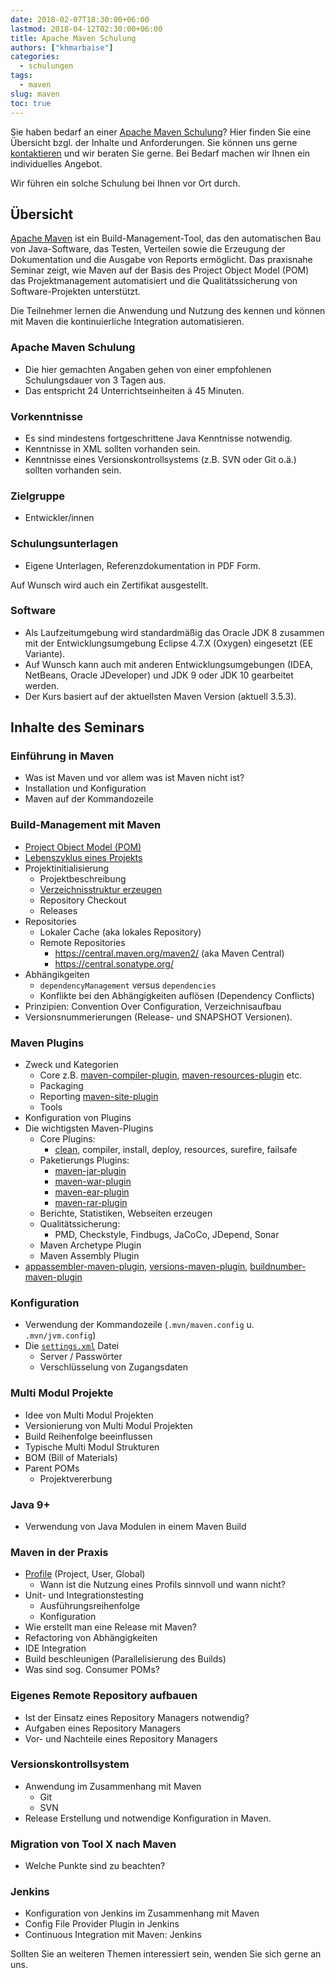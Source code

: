 ```yaml
---
date: 2018-02-07T18:30:00+06:00
lastmod: 2018-04-12T02:30:00+06:00
title: Apache Maven Schulung
authors: ["khmarbaise"]
categories:
  - schulungen
tags:
  - maven
slug: maven
toc: true
---
```

Sie haben bedarf an einer [Apache Maven Schulung][maven]? Hier finden Sie eine
Übersicht bzgl. der Inhalte und Anforderungen. Sie können uns gerne
[kontaktieren](mailto:training@soebes.de) und wir beraten Sie gerne. Bei Bedarf
machen wir Ihnen ein individuelles Angebot. 

Wir führen ein solche Schulung bei Ihnen vor Ort durch. 

## Übersicht
[Apache Maven][maven] ist ein Build-Management-Tool, das den
automatischen Bau von Java-Software, das Testen, Verteilen sowie die Erzeugung der Dokumentation
und die Ausgabe von Reports ermöglicht. Das praxisnahe Seminar zeigt, wie Maven
auf der Basis des Project Object Model (POM) das Projektmanagement
automatisiert und die Qualitätssicherung von Software-Projekten unterstützt.

Die Teilnehmer lernen die Anwendung und Nutzung des 
kennen und können mit Maven die kontinuierliche Integration automatisieren.


### Apache Maven Schulung


 * Die hier gemachten Angaben gehen von einer empfohlenen 
   Schulungsdauer von 3 Tagen aus.
 * Das entspricht 24 Unterrichtseinheiten á 45 Minuten.

### Vorkenntnisse
 
 * Es sind mindestens fortgeschrittene Java Kenntnisse notwendig.
 * Kenntnisse in XML sollten vorhanden sein.
 * Kenntnisse eines Versionskontrollsystems (z.B. SVN oder Git o.ä.) sollten vorhanden sein.

### Zielgruppe

 * Entwickler/innen


### Schulungsunterlagen

 * Eigene Unterlagen, Referenzdokumentation in PDF Form.

Auf Wunsch wird auch ein Zertifikat ausgestellt.

### Software

 * Als Laufzeitumgebung wird standardmäßig das Oracle JDK 8 zusammen mit der
Entwicklungsumgebung Eclipse 4.7.X (Oxygen) eingesetzt (EE Variante).
 * Auf Wunsch kann auch mit anderen Entwicklungsumgebungen
   (IDEA, NetBeans, Oracle JDeveloper) und JDK 9 oder JDK 10 gearbeitet werden.
 * Der Kurs basiert auf der aktuellsten Maven Version (aktuell 3.5.3).

## Inhalte des Seminars

### Einführung in Maven

 * Was ist Maven und vor allem was ist Maven nicht ist?
 * Installation und Konfiguration
 * Maven auf der Kommandozeile

### Build-Management mit Maven

 * [Project Object Model (POM)][pom]
 * [Lebenszyklus eines Projekts][life-cycle]
 * Projektinitialisierung 
   * Projektbeschreibung 
   * [Verzeichnisstruktur erzeugen][layout]
   * Repository Checkout 
   * Releases
 * Repositories
   * Lokaler Cache (aka lokales Repository)
   * Remote Repositories 
     * https://central.maven.org/maven2/ (aka Maven Central)
     * https://central.sonatype.org/
 * Abhängikgeiten
   * `dependencyManagement` versus `dependencies`
   * Konflikte bei den Abhängigkeiten auflösen (Dependency Conflicts)
 * Prinzipien: Convention Over Configuration, Verzeichnisaufbau
 * Versionsnummerierungen (Release- und SNAPSHOT Versionen).

### Maven Plugins

 * Zweck und Kategorien 
   * Core z.B. [maven-compiler-plugin][plugin-compiler], [maven-resources-plugin][plugin-resources] etc.
   * Packaging 
   * Reporting [maven-site-plugin][plugin-site]
   * Tools
 * Konfiguration von Plugins
 * Die wichtigsten Maven-Plugins
   * Core Plugins:
     * [clean][plugin-clean], compiler, install, deploy, resources, surefire, failsafe
   * Paketierungs Plugins:
     * [maven-jar-plugin][plugin-jar]
     * [maven-war-plugin][plugin-war] 
     * [maven-ear-plugin][plugin-ear]
     * [maven-rar-plugin][plugin-rar] 
   * Berichte, Statistiken, Webseiten erzeugen
   * Qualitätssicherung: 
     * PMD, Checkstyle, Findbugs, JaCoCo, JDepend, Sonar
   * Maven Archetype Plugin
   * Maven Assembly Plugin
  * [appassembler-maven-plugin][appassembler-plugin], 
    [versions-maven-plugin][versions-plugin], [buildnumber-maven-plugin][buildnumber-plugin]
    

### Konfiguration

 * Verwendung der Kommandozeile (`.mvn/maven.config` u. `.mvn/jvm.config`)
 * Die [`settings.xml`][settings.xml] Datei
   * Server / Passwörter
   * Verschlüsselung von Zugangsdaten

### Multi Modul Projekte

 * Idee von Multi Modul Projekten
 * Versionierung von Multi Modul Projekten
 * Build Reihenfolge beeinflussen
 * Typische Multi Modul Strukturen
 * BOM (Bill of Materials)
 * Parent POMs
   * Projektvererbung

### Java 9+

 * Verwendung von Java Modulen
   in einem Maven Build

###  Maven in der Praxis
 
 * [Profile][profiles] (Project, User, Global)
   * Wann ist die Nutzung eines Profils sinnvoll und wann nicht?
 * Unit- und Integrationstesting
   * Ausführungsreihenfolge
   * Konfiguration
 * Wie erstellt man eine Release mit Maven?
 * Refactoring von Abhängigkeiten
 * IDE Integration
 * Build beschleunigen (Parallelisierung des Builds)
 * Was sind sog. Consumer POMs? 

### Eigenes Remote Repository aufbauen

 * Ist der Einsatz eines Repository Managers notwendig?
 * Aufgaben eines Repository Managers
 * Vor- und Nachteile eines Repository Managers

### Versionskontrollsystem

 * Anwendung im Zusammenhang mit Maven
   * Git
   * SVN
 * Release Erstellung und notwendige Konfiguration
   in Maven.


### Migration von Tool X nach Maven

 * Welche Punkte sind zu beachten?

### Jenkins

 * Konfiguration von Jenkins im Zusammenhang mit Maven
 * Config File Provider Plugin in Jenkins
 * Continuous Integration mit Maven: Jenkins

Sollten Sie an weiteren Themen interessiert sein, wenden Sie sich gerne
an uns.

[maven]: https://maven.apache.org/
[pom]: https://maven.apache.org/pom.html
[life-cycle]: https://maven.apache.org/guides/introduction/introduction-to-the-lifecycle.html
[layout]: https://maven.apache.org/guides/introduction/introduction-to-the-standard-directory-layout.html
[plugin-jar]: https://maven.apache.org/plugins/maven-jar-plugin/
[plugin-war]: https://maven.apache.org/plugins/maven-war-plugin/
[plugin-ear]: https://maven.apache.org/plugins/maven-ear-plugin/
[plugin-rar]: https://maven.apache.org/plugins/maven-rar-plugin/
[plugin-compiler]: https://maven.apache.org/plugins/maven-compiler-plugin/
[plugin-resources]: https://maven.apache.org/plugins/maven-resources-plugin/
[plugin-site]: https://maven.apache.org/plugins/maven-site-plugin/

[plugin-clean]: https://maven.apache.org/plugins/maven-clean-plugin/
[profiles]: https://maven.apache.org/guides/introduction/introduction-to-profiles.html
[settings.xml]: https://maven.apache.org/settings.html

[versions-plugin]: https://www.mojohaus.org/versions-maven-plugin/
[appassembler-plugin]: https://www.mojohaus.org/appassembler/appassembler-maven-plugin/
[buildnumber-plugin]: https://www.mojohaus.org/buildnumber-maven-plugin/
[build-helper-plugin]: https://www.mojohaus.org/buildi-helper-maven-plugin/

